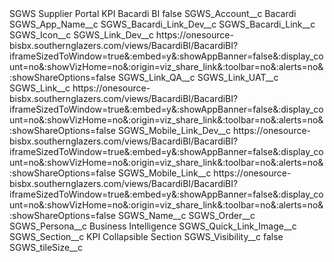 <?xml version="1.0" encoding="UTF-8"?>
<CustomMetadata xmlns="http://soap.sforce.com/2006/04/metadata" xmlns:xsi="http://www.w3.org/2001/XMLSchema-instance" xmlns:xsd="http://www.w3.org/2001/XMLSchema">
    <label>SGWS Supplier Portal KPI Bacardi BI</label>
    <protected>false</protected>
    <values>
        <field>SGWS_Account__c</field>
        <value xsi:type="xsd:string">Bacardi</value>
    </values>
    <values>
        <field>SGWS_App_Name__c</field>
        <value xsi:nil="true"/>
    </values>
    <values>
        <field>SGWS_Bacardi_Link_Dev__c</field>
        <value xsi:nil="true"/>
    </values>
    <values>
        <field>SGWS_Bacardi_Link__c</field>
        <value xsi:nil="true"/>
    </values>
    <values>
        <field>SGWS_Icon__c</field>
        <value xsi:nil="true"/>
    </values>
    <values>
        <field>SGWS_Link_Dev__c</field>
        <value xsi:type="xsd:string">https://onesource-bisbx.southernglazers.com/views/BacardiBI/BacardiBI?iframeSizedToWindow=true&amp;:embed=y&amp;:showAppBanner=false&amp;:display_count=no&amp;:showVizHome=no&amp;:origin=viz_share_link&amp;:toolbar=no&amp;:alerts=no&amp;:showShareOptions=false</value>
    </values>
    <values>
        <field>SGWS_Link_QA__c</field>
        <value xsi:nil="true"/>
    </values>
    <values>
        <field>SGWS_Link_UAT__c</field>
        <value xsi:nil="true"/>
    </values>
    <values>
        <field>SGWS_Link__c</field>
        <value xsi:type="xsd:string">https://onesource-bisbx.southernglazers.com/views/BacardiBI/BacardiBI?iframeSizedToWindow=true&amp;:embed=y&amp;:showAppBanner=false&amp;:display_count=no&amp;:showVizHome=no&amp;:origin=viz_share_link&amp;:toolbar=no&amp;:alerts=no&amp;:showShareOptions=false</value>
    </values>
    <values>
        <field>SGWS_Mobile_Link_Dev__c</field>
        <value xsi:type="xsd:string">https://onesource-bisbx.southernglazers.com/views/BacardiBI/BacardiBI?iframeSizedToWindow=true&amp;:embed=y&amp;:showAppBanner=false&amp;:display_count=no&amp;:showVizHome=no&amp;:origin=viz_share_link&amp;:toolbar=no&amp;:alerts=no&amp;:showShareOptions=false</value>
    </values>
    <values>
        <field>SGWS_Mobile_Link__c</field>
        <value xsi:type="xsd:string">https://onesource-bisbx.southernglazers.com/views/BacardiBI/BacardiBI?iframeSizedToWindow=true&amp;:embed=y&amp;:showAppBanner=false&amp;:display_count=no&amp;:showVizHome=no&amp;:origin=viz_share_link&amp;:toolbar=no&amp;:alerts=no&amp;:showShareOptions=false</value>
    </values>
    <values>
        <field>SGWS_Name__c</field>
        <value xsi:nil="true"/>
    </values>
    <values>
        <field>SGWS_Order__c</field>
        <value xsi:nil="true"/>
    </values>
    <values>
        <field>SGWS_Persona__c</field>
        <value xsi:type="xsd:string">Business Intelligence</value>
    </values>
    <values>
        <field>SGWS_Quick_Link_Image__c</field>
        <value xsi:nil="true"/>
    </values>
    <values>
        <field>SGWS_Section__c</field>
        <value xsi:type="xsd:string">KPI Collapsible Section</value>
    </values>
    <values>
        <field>SGWS_Visibility__c</field>
        <value xsi:type="xsd:boolean">false</value>
    </values>
    <values>
        <field>SGWS_tileSize__c</field>
        <value xsi:nil="true"/>
    </values>
</CustomMetadata>
